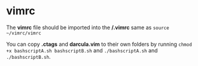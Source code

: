 # vimrc
The **vimrc** file should be imported into the **/.vimrc** same as ```source ~/vimrc/vimrc```

You can copy **.ctags** and **darcula.vim** to their own folders by running ```chmod +x bashscriptA.sh bashscriptB.sh``` and ```./bashscriptA.sh``` and ```./bashscriptB.sh```.
